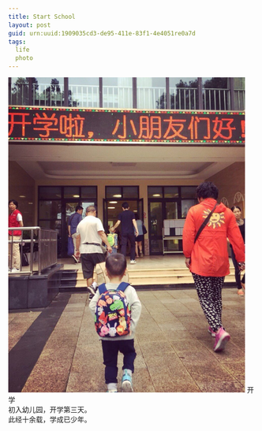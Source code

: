```yaml
---
title: Start School
layout: post
guid: urn:uuid:1909035cd3-de95-411e-83f1-4e4051re0a7d
tags:
  life 
  photo
---
```

<img src="/media/files/2019/start.jpg"  width="480"/>
开学<br />
初入幼儿园，开学第三天。<br />
此经十余载，学成已少年。<br />
